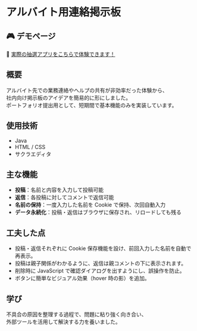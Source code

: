 # アルバイト用連絡掲示板

## 🎮 デモページ

🔗 [実際の抽選アプリをこちらで体験できます！](https://tsushima-r.github.io/help-board/)

## 概要
アルバイト先での業務連絡やヘルプの共有が非効率だった体験から、  
社内向け掲示板のアイデアを簡易的に形にしました。  
ポートフォリオ提出用として、短期間で基本機能のみを実装しています。

## 使用技術
- Java
- HTML / CSS
- サクラエディタ

## 主な機能
- **投稿**：名前と内容を入力して投稿可能  
- **返信**：各投稿に対してコメントで返信可能  
- **名前の保持**：一度入力した名前を Cookie で保持、次回自動入力  
- **データ永続化**：投稿・返信はブラウザに保存され、リロードしても残る  

## 工夫した点
- 投稿・返信それぞれに Cookie 保存機能を設け、前回入力した名前を自動で再表示。
- 投稿は親子関係がわかるように、返信は親コメントの下に表示されます。
- 削除時に JavaScript で確認ダイアログを出すようにし、誤操作を防止。
- ボタンに簡単なビジュアル効果（hover 時の影）を追加。

## 学び
不具合の原因を整理する過程で、問題に粘り強く向き合い、  
外部ツールを活用して解決する力を養いました。
